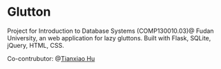 # Glutton

Project for Introduction to Database Systems (COMP130010.03)@ Fudan University, an web application for lazy gluttons.
Built with Flask, SQLite, jQuery, HTML, CSS.

Co-contrubutor: @[Tianxiao Hu](https://github.com/TianxiaoHu)
